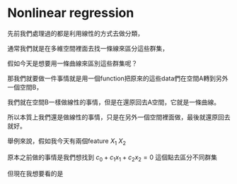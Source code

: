 # Nonlinear regression

先前我們處理過的都是利用線性的方式去做分類，

通常我們就是在多維空間裡面去找一條線來區分這些群集，

假如今天是想要用一條曲線來區別這些群集呢？

那我們就要做一件事情就是用一個function把原來的這些data們在空間A轉到另外一個空間B，

我們就在空間B一樣做線性的事情，但是在還原回去A空間，它就是一條曲線。

所以本質上我們還是做線性的事情，只是在另外一個空間裡面做，最後就還原回去就好。

舉例來說，假如我今天有兩個feature $X_1$ $X_2$

原本之前做的事情是我們想找到
${c_0} + {c_1}{x_1} + {c_2}{x_2} = 0$
這個點去區分不同群集

但現在我想要看的是
